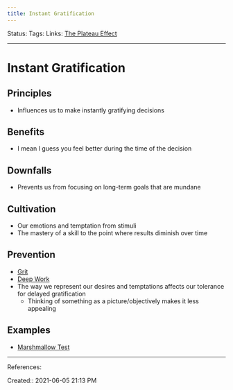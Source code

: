 ```yaml
---
title: Instant Gratification
---
```

Status:
Tags: 
Links: [The Plateau Effect](out/the-plateau-effect.md)
___
# Instant Gratification
## Principles
- Influences us to make instantly gratifying decisions
## Benefits
- I mean I guess you feel better during the time of the decision
## Downfalls 
- Prevents us from focusing on long-term goals that are mundane
## Cultivation
- Our emotions and temptation from stimuli
- The mastery of a skill to the point where results diminish over time
## Prevention
- [Grit](out/grit.md)
- [Deep Work](out/deep-work.md)
- The way we represent our desires and temptations affects our tolerance for delayed gratification
	- Thinking of something as a picture/objectively makes it less appealing
## Examples
- [Marshmallow Test](out/marshmallow-test.md)
___
References:

Created:: 2021-06-05 21:13 PM